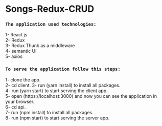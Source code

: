 # Songs-Redux-CRUD

### `The application used technologies:`
1- React js<br>
2- Redux<br>
3- Redux Thunk as a middleware<br>
4- semantic UI<br>
5- axios<br>
### `To serve the application follow this steps:`

1- clone the app.<br>
2- cd client.
3- run (yarn install) to install all packages.<br>
4- run (yarn start) to start serving the client app.<br>
5- open (https://localhost:3000) and now you can see the application in your browser.<br>
6- cd api.<br>
7- run (npm install) to install all packages.<br>
8- run (npm start) to start serving the server app.<br>
